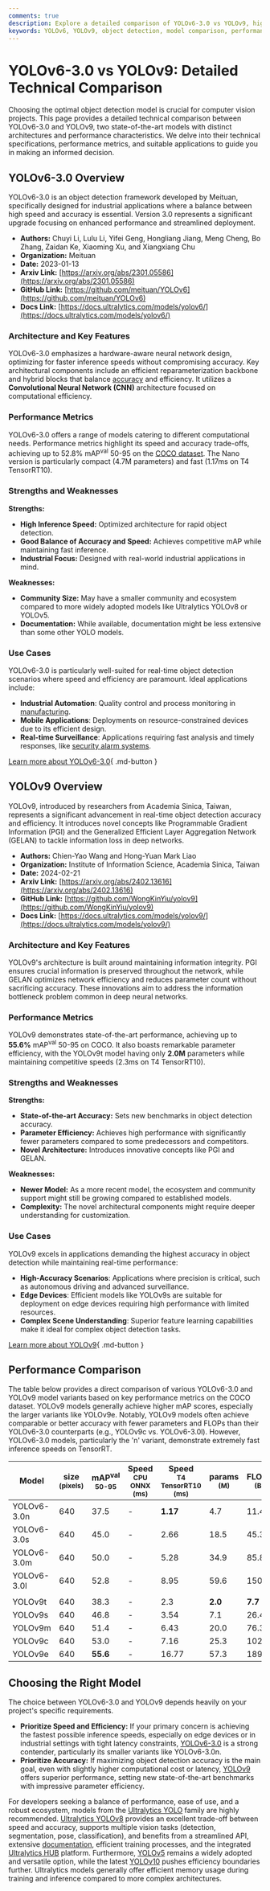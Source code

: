 ```yaml
---
comments: true
description: Explore a detailed comparison of YOLOv6-3.0 vs YOLOv9, highlighting performance, architecture, metrics, and use cases to choose the best object detection model.
keywords: YOLOv6, YOLOv9, object detection, model comparison, performance metrics, computer vision, neural networks, Ultralytics, real-time detection
---
```


# YOLOv6-3.0 vs YOLOv9: Detailed Technical Comparison

Choosing the optimal object detection model is crucial for computer vision projects. This page provides a detailed technical comparison between YOLOv6-3.0 and YOLOv9, two state-of-the-art models with distinct architectures and performance characteristics. We delve into their technical specifications, performance metrics, and suitable applications to guide you in making an informed decision.

<script async src="https://cdn.jsdelivr.net/npm/chart.js"></script>
<script defer src="../../javascript/benchmark.js"></script>

<canvas id="modelComparisonChart" width="1024" height="400" active-models='["YOLOv6-3.0", "YOLOv9"]'></canvas>

## YOLOv6-3.0 Overview

YOLOv6-3.0 is an object detection framework developed by Meituan, specifically designed for industrial applications where a balance between high speed and accuracy is essential. Version 3.0 represents a significant upgrade focusing on enhanced performance and streamlined deployment.

- **Authors:** Chuyi Li, Lulu Li, Yifei Geng, Hongliang Jiang, Meng Cheng, Bo Zhang, Zaidan Ke, Xiaoming Xu, and Xiangxiang Chu
- **Organization:** Meituan
- **Date:** 2023-01-13
- **Arxiv Link:** [https://arxiv.org/abs/2301.05586](https://arxiv.org/abs/2301.05586)
- **GitHub Link:** [https://github.com/meituan/YOLOv6](https://github.com/meituan/YOLOv6)
- **Docs Link:** [https://docs.ultralytics.com/models/yolov6/](https://docs.ultralytics.com/models/yolov6/)

### Architecture and Key Features

YOLOv6-3.0 emphasizes a hardware-aware neural network design, optimizing for faster inference speeds without compromising accuracy. Key architectural components include an efficient reparameterization backbone and hybrid blocks that balance [accuracy](https://www.ultralytics.com/glossary/accuracy) and efficiency. It utilizes a **Convolutional Neural Network (CNN)** architecture focused on computational efficiency.

### Performance Metrics

YOLOv6-3.0 offers a range of models catering to different computational needs. Performance metrics highlight its speed and accuracy trade-offs, achieving up to 52.8% mAP<sup>val</sup> 50-95 on the [COCO dataset](https://docs.ultralytics.com/datasets/detect/coco/). The Nano version is particularly compact (4.7M parameters) and fast (1.17ms on T4 TensorRT10).

### Strengths and Weaknesses

**Strengths:**

- **High Inference Speed:** Optimized architecture for rapid object detection.
- **Good Balance of Accuracy and Speed:** Achieves competitive mAP while maintaining fast inference.
- **Industrial Focus:** Designed with real-world industrial applications in mind.

**Weaknesses:**

- **Community Size:** May have a smaller community and ecosystem compared to more widely adopted models like Ultralytics YOLOv8 or YOLOv5.
- **Documentation:** While available, documentation might be less extensive than some other YOLO models.

### Use Cases

YOLOv6-3.0 is particularly well-suited for real-time object detection scenarios where speed and efficiency are paramount. Ideal applications include:

- **Industrial Automation**: Quality control and process monitoring in [manufacturing](https://www.ultralytics.com/solutions/ai-in-manufacturing).
- **Mobile Applications**: Deployments on resource-constrained devices due to its efficient design.
- **Real-time Surveillance**: Applications requiring fast analysis and timely responses, like [security alarm systems](https://docs.ultralytics.com/guides/security-alarm-system/).

[Learn more about YOLOv6-3.0](https://docs.ultralytics.com/models/yolov6/){ .md-button }

## YOLOv9 Overview

YOLOv9, introduced by researchers from Academia Sinica, Taiwan, represents a significant advancement in real-time object detection accuracy and efficiency. It introduces novel concepts like Programmable Gradient Information (PGI) and the Generalized Efficient Layer Aggregation Network (GELAN) to tackle information loss in deep networks.

- **Authors:** Chien-Yao Wang and Hong-Yuan Mark Liao
- **Organization:** Institute of Information Science, Academia Sinica, Taiwan
- **Date:** 2024-02-21
- **Arxiv Link:** [https://arxiv.org/abs/2402.13616](https://arxiv.org/abs/2402.13616)
- **GitHub Link:** [https://github.com/WongKinYiu/yolov9](https://github.com/WongKinYiu/yolov9)
- **Docs Link:** [https://docs.ultralytics.com/models/yolov9/](https://docs.ultralytics.com/models/yolov9/)

### Architecture and Key Features

YOLOv9's architecture is built around maintaining information integrity. PGI ensures crucial information is preserved throughout the network, while GELAN optimizes network efficiency and reduces parameter count without sacrificing accuracy. These innovations aim to address the information bottleneck problem common in deep neural networks.

### Performance Metrics

YOLOv9 demonstrates state-of-the-art performance, achieving up to **55.6%** mAP<sup>val</sup> 50-95 on COCO. It also boasts remarkable parameter efficiency, with the YOLOv9t model having only **2.0M** parameters while maintaining competitive speeds (2.3ms on T4 TensorRT10).

### Strengths and Weaknesses

**Strengths:**

- **State-of-the-art Accuracy:** Sets new benchmarks in object detection accuracy.
- **Parameter Efficiency:** Achieves high performance with significantly fewer parameters compared to some predecessors and competitors.
- **Novel Architecture:** Introduces innovative concepts like PGI and GELAN.

**Weaknesses:**

- **Newer Model:** As a more recent model, the ecosystem and community support might still be growing compared to established models.
- **Complexity:** The novel architectural components might require deeper understanding for customization.

### Use Cases

YOLOv9 excels in applications demanding the highest accuracy in object detection while maintaining real-time performance:

- **High-Accuracy Scenarios**: Applications where precision is critical, such as autonomous driving and advanced surveillance.
- **Edge Devices**: Efficient models like YOLOv9s are suitable for deployment on edge devices requiring high performance with limited resources.
- **Complex Scene Understanding**: Superior feature learning capabilities make it ideal for complex object detection tasks.

[Learn more about YOLOv9](https://docs.ultralytics.com/models/yolov9/){ .md-button }

## Performance Comparison

The table below provides a direct comparison of various YOLOv6-3.0 and YOLOv9 model variants based on key performance metrics on the COCO dataset. YOLOv9 models generally achieve higher mAP scores, especially the larger variants like YOLOv9e. Notably, YOLOv9 models often achieve comparable or better accuracy with fewer parameters and FLOPs than their YOLOv6-3.0 counterparts (e.g., YOLOv9c vs. YOLOv6-3.0l). However, YOLOv6-3.0 models, particularly the 'n' variant, demonstrate extremely fast inference speeds on TensorRT.

| Model       | size<br><sup>(pixels) | mAP<sup>val<br>50-95 | Speed<br><sup>CPU ONNX<br>(ms) | Speed<br><sup>T4 TensorRT10<br>(ms) | params<br><sup>(M) | FLOPs<br><sup>(B) |
| ----------- | --------------------- | -------------------- | ------------------------------ | ----------------------------------- | ------------------ | ----------------- |
| YOLOv6-3.0n | 640                   | 37.5                 | -                              | **1.17**                            | 4.7                | 11.4              |
| YOLOv6-3.0s | 640                   | 45.0                 | -                              | 2.66                                | 18.5               | 45.3              |
| YOLOv6-3.0m | 640                   | 50.0                 | -                              | 5.28                                | 34.9               | 85.8              |
| YOLOv6-3.0l | 640                   | 52.8                 | -                              | 8.95                                | 59.6               | 150.7             |
|             |                       |                      |                                |                                     |                    |                   |
| YOLOv9t     | 640                   | 38.3                 | -                              | 2.3                                 | **2.0**            | **7.7**           |
| YOLOv9s     | 640                   | 46.8                 | -                              | 3.54                                | 7.1                | 26.4              |
| YOLOv9m     | 640                   | 51.4                 | -                              | 6.43                                | 20.0               | 76.3              |
| YOLOv9c     | 640                   | 53.0                 | -                              | 7.16                                | 25.3               | 102.1             |
| YOLOv9e     | 640                   | **55.6**             | -                              | 16.77                               | 57.3               | 189.0             |

## Choosing the Right Model

The choice between YOLOv6-3.0 and YOLOv9 depends heavily on your project's specific requirements.

- **Prioritize Speed and Efficiency:** If your primary concern is achieving the fastest possible inference speeds, especially on edge devices or in industrial settings with tight latency constraints, [YOLOv6-3.0](https://docs.ultralytics.com/models/yolov6/) is a strong contender, particularly its smaller variants like YOLOv6-3.0n.
- **Prioritize Accuracy:** If maximizing object detection accuracy is the main goal, even with slightly higher computational cost or latency, [YOLOv9](https://docs.ultralytics.com/models/yolov9/) offers superior performance, setting new state-of-the-art benchmarks with impressive parameter efficiency.

For developers seeking a balance of performance, ease of use, and a robust ecosystem, models from the [Ultralytics YOLO](https://www.ultralytics.com/yolo) family are highly recommended. [Ultralytics YOLOv8](https://docs.ultralytics.com/models/yolov8/) provides an excellent trade-off between speed and accuracy, supports multiple vision tasks (detection, segmentation, pose, classification), and benefits from a streamlined API, extensive [documentation](https://docs.ultralytics.com/), efficient training processes, and the integrated [Ultralytics HUB](https://hub.ultralytics.com/) platform. Furthermore, [YOLOv5](https://docs.ultralytics.com/models/yolov5/) remains a widely adopted and versatile option, while the latest [YOLOv10](https://docs.ultralytics.com/models/yolov10/) pushes efficiency boundaries further. Ultralytics models generally offer efficient memory usage during training and inference compared to more complex architectures.
